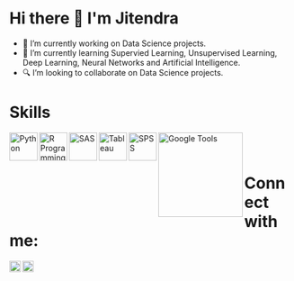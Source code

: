 # Hi there 👋 I'm Jitendra

- 🔭 I’m currently working on Data Science projects.
- 🌱 I’m currently learning Supervied Learning, Unsupervised Learning, Deep Learning, Neural Networks and Artificial Intelligence.
- 🔍 I’m looking to collaborate on Data Science projects.

# Skills
[<img align="left" alt="Python" width="50px" src="https://lh3.googleusercontent.com/proxy/VyjAVUTf14-fkA2woElntj2xlP7Bvcbwww8eKWGJGsS_n3Pc3vWVVjlyZeMP9I1sKowuVk6jNLUJgSKj_Is6qwDo00qheHj7eD-bzdrpQWjewkwCmXU" />][Python]
[<img align="left" alt="R Programming" width="50px" src="https://upload.wikimedia.org/wikipedia/commons/thumb/1/1b/R_logo.svg/1280px-R_logo.svg.png" />][R]
[<img align="left" alt="SAS" width="50px" src="https://cdn.freebiesupply.com/logos/large/2x/sas-6-logo-png-transparent.png" />][SAS]
[<img align="left" alt="Tableau" width="50px" src="https://img.pngio.com/tableau-software-logo-e1502871850906-archetype-consulting-tableau-software-png-400_232.png" />][Tableau]
[<img align="left" alt="SPSS" width="50px" src="https://banner2.cleanpng.com/20180711/py/kisspng-spss-modeler-computer-icons-ibm-analytics-spss-5b46b0e4e32f78.8174220215313594609306.jpg" />][SPSS]
[<img align="left" alt="Google Tools" width="150px" src="https://www.faceofit.com/wp-content/uploads/2016/04/Google-Docs-Sheets-Slides.jpg" />][Google]
<br></br>

# Connect with me:  
[<img align="left" alt="Jitendra Alim | LinkedIn" width="20px" src="https://cdn.jsdelivr.net/npm/simple-icons@v3/icons/linkedin.svg" />][LinkedIn]
[<img aligh="left" alt="Jitendra Alim | Mail" width="20px" src="https://upload.wikimedia.org/wikipedia/commons/thumb/a/ab/Gmail_Icon.svg/1280px-Gmail_Icon.svg.png" />][GMail]

[LinkedIn]: https://linkedin.com/in/jitendra-alim
[GMail]: mailto:jitendrabalim@gmail.com
[Python]: mailto:jitendrabalim@gmail.com
[R]: mailto:jitendrabalim@gmail.com
[SAS]: mailto:jitendrabalim@gmail.com
[Tableau]: mailto:jitendrabalim@gmail.com
[SPSS]: mailto:jitendrabalim@gmail.com
[Google]: mailto:jitendrabalim@gmail.com
